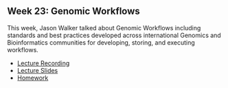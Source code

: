 ## Week 23: Genomic Workflows

This week, Jason Walker talked about Genomic Workflows including standards and best practices developed across international Genomics and Bioinformatics communities for developing, storing, and executing workflows.

- [Lecture Recording]()
- [Lecture Slides](GenomicWorkflows_BFX-Workshop_v2023-2024_reduced.pdf)
- [Homework](SingleSampleQc/README.md) 


